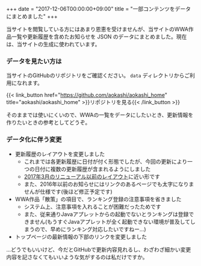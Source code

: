 +++
date = "2017-12-06T00:00:00+09:00"
title = "一部コンテンツをデータにまとめました"
+++

当サイトを閲覧している方にはあまり恩恵を受けませんが、当サイトのWWA作品一覧や更新履歴を含めたお知らせを JSON のデータにまとめました。現在は、当サイトの生成に使われています。

### データを見たい方は
当サイトのGitHubのリポジトリをご確認ください。 `data` ディレクトリからご利用になれます。

{{< link_button href="https://github.com/aokashi/aokashi_home" title="aokashi/aokashi_home" >}}リポジトリを見る{{< /link_button >}}

そのままでは使いにくいので、WWAの一覧をデータにしたいとき、更新情報を作りたいときの参考としてどうぞ。

### データ化に伴う変更
- 更新履歴のレイアウトを変更しました
    - これまでは各更新履歴に日付が付く形態でしたが、今回の更新により一つの日付に複数の更新履歴が含まれるようにしました
    - [2017年3月のリニューアル以前のレイアウト](https://contents.aokashi.net/restore/ah_1-2/about/information/2017/)に近い形です
    - また、2016年以前のお知らせにはリンクのあるページでも太字になりませんが仕様です(後ほど修正予定です)
- WWA作品「散策」の項目で、ランキング登録の注意事項を省きました
    - システム上、注意事項を入れることが困難だったためです
    - また、従来通りJavaアプレットからの起動でないとランキングは登録できません(もうすぐJavaアプレットが全く起動できない環境が普及してしまうので、早めにランキング対応したいですねー...)
- トップページの最新情報の下部のリンクを変更しました

...どうでもいいけど、今だとGitHubで更新内容見れるし、わざわざ細かい変更内容を記さなくてもいいような気がするのは私だけですか。